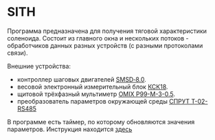 # SITH

Программа предназначена для получения тяговой характеристики соленоида. Состоит из главного окна и нескольких потоков - обработчиков данных разных устройств (с разными протоколами связи). 

Внешние устройства: 
- контроллер шаговых двигателей [SMSD‑8.0](https://electroprivod.ru/smsd-80.htm).
- весовой электронный измерительный блок [КСК18](https://uralves.ru/catalog/weighter-terminals/general-purpose).
- щитовой трёхфазный мультиметр [OMIX P99-M-3-0.5](https://www.kipspb.ru/catalog/6616/element339399.php).
- преобразователь параметров окружающей среды [СПРУТ T-02-RS485](https://www.kipspb.ru/catalog/6535/element339341.php) 

В программе есть таймер, по которому обновляются значения параметров. 
Инструкция находится [здесь](doc/SITH_manual.pdf)
